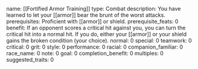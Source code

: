 name: [[Fortified Armor Training]]
type: Combat
description: You have learned to let your [[armor]] bear the brunt of the worst attacks.
prerequisites: Proficient with [[armor]] or shield.
prerequisite_feats: 0
benefit: If an opponent scores a critical hit against you, you can turn the critical hit into a normal hit. If you do, either your [[armor]] or your shield gains the broken condition (your choice).
normal: 0
special: 0
teamwork: 0
critical: 0
grit: 0
style: 0
performance: 0
racial: 0
companion_familiar: 0
race_name: 0
note: 0
goal: 0
completion_benefit: 0
multiples: 0
suggested_traits: 0
